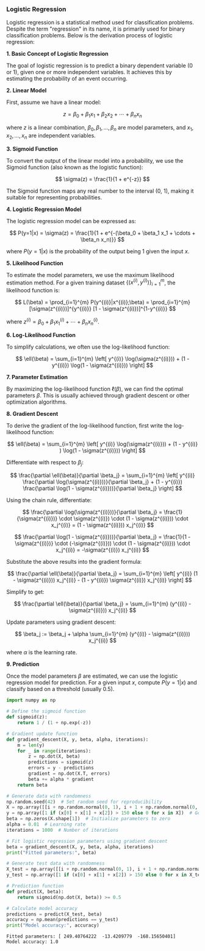 ### Logistic Regression

Logistic regression is a statistical method used for classification problems. Despite the term "regression" in its name, it is primarily used for binary classification problems. Below is the derivation process of logistic regression:

**1. Basic Concept of Logistic Regression**

The goal of logistic regression is to predict a binary dependent variable (0 or 1), given one or more independent variables. It achieves this by estimating the probability of an event occurring.

**2. Linear Model**

First, assume we have a linear model:

$$
z = \beta_0 + \beta_1 x_1 + \beta_2 x_2 + \cdots + \beta_n x_n
$$

where $z$ is a linear combination, $\beta_0, \beta_1, \ldots, \beta_n$ are model parameters, and $x_1, x_2, \ldots, x_n$ are independent variables.

**3. Sigmoid Function**

To convert the output of the linear model into a probability, we use the Sigmoid function (also known as the logistic function):

$$
\sigma(z) = \frac{1}{1 + e^{-z}}
$$

The Sigmoid function maps any real number to the interval (0, 1), making it suitable for representing probabilities.

**4. Logistic Regression Model**

The logistic regression model can be expressed as:

$$
P(y=1|x) = \sigma(z) = \frac{1}{1 + e^{-(\beta_0 + \beta_1 x_1 + \cdots + \beta_n x_n)}}
$$

where $P(y=1|x)$ is the probability of the output being 1 given the input $x$.

**5. Likelihood Function**

To estimate the model parameters, we use the maximum likelihood estimation method. For a given training dataset $\{(x^{(i)}, y^{(i)})\}_{i=1}^{m}$, the likelihood function is:

$$
L(\beta) = \prod_{i=1}^{m} P(y^{(i)}|x^{(i)};\beta) = \prod_{i=1}^{m} [\sigma(z^{(i)})]^{y^{(i)}} [1 - \sigma(z^{(i)})]^{1-y^{(i)}}
$$

where $z^{(i)} = \beta_0 + \beta_1 x_1^{(i)} + \cdots + \beta_n x_n^{(i)}$.

**6. Log-Likelihood Function**

To simplify calculations, we often use the log-likelihood function:

$$
\ell(\beta) = \sum_{i=1}^{m} \left[ y^{(i)} \log(\sigma(z^{(i)})) + (1 - y^{(i)}) \log(1 - \sigma(z^{(i)})) \right]
$$

**7. Parameter Estimation**

By maximizing the log-likelihood function $\ell(\beta)$, we can find the optimal parameters $\beta$. This is usually achieved through gradient descent or other optimization algorithms.

**8. Gradient Descent**

To derive the gradient of the log-likelihood function, first write the log-likelihood function:

$$
\ell(\beta) = \sum_{i=1}^{m} \left[ y^{(i)} \log(\sigma(z^{(i)})) + (1 - y^{(i)} ) \log(1 - \sigma(z^{(i)})) \right]
$$

Differentiate with respect to $\beta_j$:

$$
\frac{\partial \ell(\beta)}{\partial \beta_j} = \sum_{i=1}^{m} \left[ y^{(i)} \frac{\partial \log(\sigma(z^{(i)}))}{\partial \beta_j} + (1 - y^{(i)}) \frac{\partial \log(1 - \sigma(z^{(i)}))}{\partial \beta_j} \right]
$$

Using the chain rule, differentiate:

$$
\frac{\partial \log(\sigma(z^{(i)}))}{\partial \beta_j} = \frac{1}{\sigma(z^{(i)})} \cdot \sigma(z^{(i)}) \cdot (1 - \sigma(z^{(i)})) \cdot x_j^{(i)} = (1 - \sigma(z^{(i)})) x_j^{(i)}
$$

$$
\frac{\partial \log(1 - \sigma(z^{(i)}))}{\partial \beta_j} = \frac{1}{1 - \sigma(z^{(i)})} \cdot (-\sigma(z^{(i)})) \cdot (1 - \sigma(z^{(i)})) \cdot x_j^{(i)} = -\sigma(z^{(i)}) x_j^{(i)}
$$

Substitute the above results into the gradient formula:

$$
\frac{\partial \ell(\beta)}{\partial \beta_j} = \sum_{i=1}^{m} \left[ y^{(i)} (1 - \sigma(z^{(i)})) x_j^{(i)} - (1 - y^{(i)}) \sigma(z^{(i)}) x_j^{(i)} \right]
$$

Simplify to get:

$$
\frac{\partial \ell(\beta)}{\partial \beta_j} = \sum_{i=1}^{m} (y^{(i)} - \sigma(z^{(i)})) x_j^{(i)}
$$

Update parameters using gradient descent:

$$
\beta_j := \beta_j + \alpha \sum_{i=1}^{m} (y^{(i)} - \sigma(z^{(i)})) x_j^{(i)}
$$

where $\alpha$ is the learning rate.

**9. Prediction**

Once the model parameters $\beta$ are estimated, we can use the logistic regression model for prediction. For a given input $x$, compute $P(y=1|x)$ and classify based on a threshold (usually 0.5).

```python
import numpy as np

# Define the sigmoid function
def sigmoid(z):
    return 1 / (1 + np.exp(-z))

# Gradient update function
def gradient_descent(X, y, beta, alpha, iterations):
    m = len(y)
    for _ in range(iterations):
        z = np.dot(X, beta)
        predictions = sigmoid(z)
        errors = y - predictions
        gradient = np.dot(X.T, errors)
        beta += alpha * gradient
    return beta

# Generate data with randomness
np.random.seed(42)  # Set random seed for reproducibility
X = np.array([[i + np.random.normal(0, 1), i + 1 + np.random.normal(0, 1), i + 2 + np.random.normal(0, 1)] for i in range(100)])  # 100 samples, each with 3 features, features with randomness
y = np.array([1 if (x[0] + x[1] + x[2]) > 150 else 0 for x in X])  # Generate labels based on feature sum
beta = np.zeros(X.shape[1])  # Initialize parameters to zero
alpha = 0.01  # Learning rate
iterations = 1000  # Number of iterations

# Fit logistic regression parameters using gradient descent
beta = gradient_descent(X, y, beta, alpha, iterations)
print("Fitted parameters:", beta)

# Generate test data with randomness
X_test = np.array([[i + np.random.normal(0, 1), i + 1 + np.random.normal(0, 1), i + 2 + np.random.normal(0, 1)] for i in range(100, 120)])  # 20 test samples, each with 3 features
y_test = np.array([1 if (x[0] + x[1] + x[2]) > 150 else 0 for x in X_test])  # Generate labels based on feature sum

# Prediction function
def predict(X, beta):
    return sigmoid(np.dot(X, beta)) >= 0.5

# Calculate model accuracy
predictions = predict(X_test, beta)
accuracy = np.mean(predictions == y_test)
print("Model accuracy:", accuracy)
```
```
Fitted parameters: [ 249.40764222  -13.4209779  -168.15650401]
Model accuracy: 1.0
```